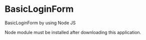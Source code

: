 # BasicLoginForm
BasicLoginForm by using Node JS

Node module must be installed after downloading this application.
